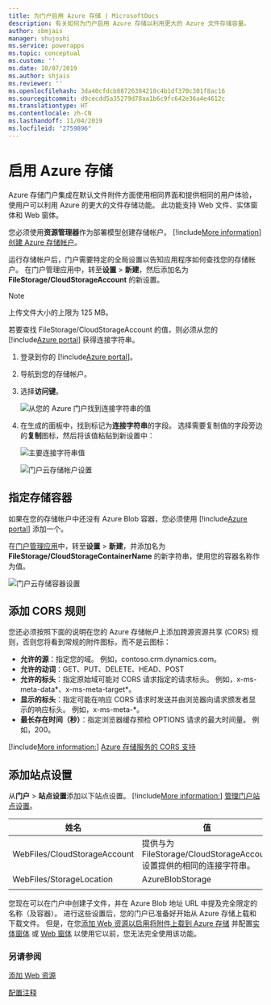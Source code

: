 ```yaml
---
title: 为门户启用 Azure 存储 | MicrosoftDocs
description: 有关如何为门户启用 Azure 存储以利用更大的 Azure 文件存储容量。
author: sbmjais
manager: shujoshi
ms.service: powerapps
ms.topic: conceptual
ms.custom: ''
ms.date: 10/07/2019
ms.author: shjais
ms.reviewer: ''
ms.openlocfilehash: 3da40cfdcb88726384218c4b1df370c301f8ac16
ms.sourcegitcommit: d9cecdd5a35279d78aa1b6c9fc642e36a4e4612c
ms.translationtype: HT
ms.contentlocale: zh-CN
ms.lasthandoff: 11/04/2019
ms.locfileid: "2759896"
---
```

# <a name="enable-azure-storage"></a>启用 Azure 存储

Azure 存储门户集成在默认文件附件方面使用相同界面和提供相同的用户体验，使用户可以利用 Azure 的更大的文件存储功能。 此功能支持 Web 文件、实体窗体和 Web 窗体。

您必须使用**资源管理器**作为部署模型创建存储帐户。 [!include[More information](../../includes/proc-more-information.md)] [创建 Azure 存储帐户](https://docs.microsoft.com/azure/storage/storage-create-storage-account#create-a-storage-account)。

运行存储帐户后，门户需要特定的全局设置以告知应用程序如何查找您的存储帐户。 在门户管理应用中，转至**设置** > **新建**，然后添加名为 **FileStorage/CloudStorageAccount** 的新设置。

> [!NOTE]
> 上传文件大小的上限为 125 MB。

若要查找 FileStorage/CloudStorageAccount 的值，则必须从您的 [!include[Azure portal](../../includes/pn-azure-portal.md)] 获得连接字符串。

1. 登录到你的 [!include[Azure portal](../../includes/pn-azure-portal.md)]。

2. 导航到您的存储帐户。

3. 选择**访问键**。

    ![从您的 Azure 门户找到连接字符串的值](media/key-azure-storage.png "从您的 Azure 门户找到连接字符串的值")

4. 在生成的面板中，找到标记为**连接字符串**的字段。 选择需要复制值的字段旁边的**复制**图标，然后将该值粘贴到新设置中：

    ![主要连接字符串值](media/primary-connection-string-azure-storage.png "主要连接字符串值")

    ![门户云存储帐户设置](media/portal-site-setting-cloud-storage-account.png "门户云存储帐户设置")

## <a name="specify-the-storage-container"></a>指定存储容器

如果在您的存储帐户中还没有 Azure Blob 容器，您必须使用 [!include[Azure portal](../../includes/pn-azure-portal.md)] 添加一个。

在[门户管理应用](configure/configure-portal.md)中，转至**设置** > **新建**，并添加名为 **FileStorage/CloudStorageContainerName** 的新字符串，使用您的容器名称作为值。

![门户云存储容器设置](media/portal-site-setting-cloud-storage-container.png "门户云存储容器设置")

## <a name="add-cors-rule"></a>添加 CORS 规则

您还必须按照下面的说明在您的 Azure 存储帐户上添加跨源资源共享 (CORS) 规则，否则您将看到常规的附件图标，而不是云图标：

- **允许的源**：指定您的域。 例如，contoso.crm.dynamics.com。
- **允许的动词**：GET、PUT、DELETE、HEAD、POST
- **允许的标头**：指定原始域可能对 CORS 请求指定的请求标头。 例如，x-ms-meta-data\*、x-ms-meta-target\*。 
- **显示的标头**：指定可能在响应 CORS 请求时发送并由浏览器向请求颁发者显示的响应标头。 例如，x-ms-meta-\*。
- **最长存在时间（秒）**：指定浏览器缓存预检 OPTIONS 请求的最大时间量。 例如，200。
 
[!include[More information:](../../includes/proc-more-information.md)] [Azure 存储服务的 CORS 支持](https://docs.microsoft.com/rest/api/storageservices/cross-origin-resource-sharing--cors--support-for-the-azure-storage-services)

## <a name="add-site-settings"></a>添加站点设置

从**门户** > **站点设置**添加以下站点设置。 [!include[More information:](../../includes/proc-more-information.md)] [管理门户站点设置](configure/configure-site-settings.md#manage-portal-site-settings)。

|姓名|值|
|-----|-----|
|WebFiles/CloudStorageAccount|提供与为 FileStorage/CloudStorageAccount 设置提供的相同的连接字符串。|
|WebFiles/StorageLocation|AzureBlobStorage|
|||

您现在可以在门户中创建子文件，并在 Azure Blob 地址 URL 中提及完全限定的名称（及容器）。 进行这些设置后，您的门户已准备好开始从 Azure 存储上载和下载文件。 但是，在您[添加 Web 资源以启用将附件上载到 Azure 存储](add-web-resource.md) 并配置[实体窗体](configure-notes.md#notes-configuration-for-entity-forms) 或 [Web 窗体](configure-notes.md#notes-configuration-for-web-forms) 以使用它以前，您无法完全使用该功能。

### <a name="see-also"></a>另请参阅

[添加 Web 资源](add-web-resource.md)

[配置注释](configure-notes.md)
